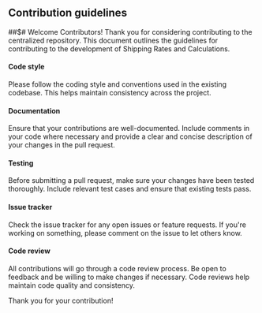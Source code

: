 ## Contribution guidelines

##$# Welcome Contributors!
Thank you for considering contributing to the centralized repository. This document outlines the guidelines for contributing to the development of Shipping Rates and Calculations.

#### Code style
Please follow the coding style and conventions used in the existing codebase. This helps maintain consistency across the project.

#### Documentation
Ensure that your contributions are well-documented. Include comments in your code where necessary and provide a clear and concise description of your changes in the pull request.

#### Testing
Before submitting a pull request, make sure your changes have been tested thoroughly. Include relevant test cases and ensure that existing tests pass.

#### Issue tracker
Check the issue tracker for any open issues or feature requests. If you're working on something, please comment on the issue to let others know.

#### Code review
All contributions will go through a code review process. Be open to feedback and be willing to make changes if necessary. Code reviews help maintain code quality and consistency.

Thank you for your contribution!
